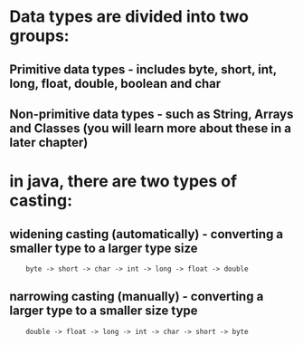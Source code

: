 # Data types are divided into two groups:
## Primitive data types - includes byte, short, int, long, float, double, boolean and char
## Non-primitive data types - such as String, Arrays and Classes (you will learn more about these in a later chapter)



# in java, there are two types of casting:
## widening casting (automatically) - converting a smaller type to a larger type size
        byte -> short -> char -> int -> long -> float -> double
## narrowing casting (manually) - converting a larger type to a smaller size type
        double -> float -> long -> int -> char -> short -> byte
